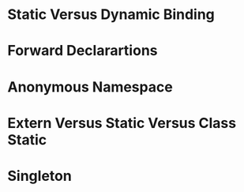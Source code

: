 # Static Versus Dynamic Binding

# Forward Declarartions

# Anonymous Namespace

# Extern Versus Static Versus Class Static

# Singleton
